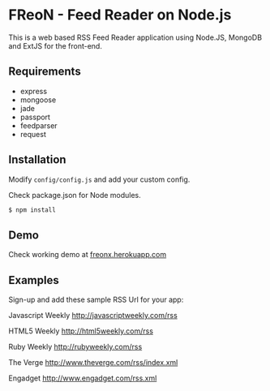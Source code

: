 # FReoN - Feed Reader on Node.js

This is a web based RSS Feed Reader application using Node.JS, MongoDB and ExtJS for the front-end.

## Requirements
- express
- mongoose
- jade
- passport
- feedparser 
- request


## Installation

Modify `config/config.js` and add your custom config.

Check package.json for Node modules. 

```sh
$ npm install
```

## Demo

Check working demo at [freonx.herokuapp.com](http://freonx.herokuapp.com/)

## Examples

Sign-up and add these sample RSS Url for your app:

Javascript Weekly
http://javascriptweekly.com/rss

HTML5 Weekly
http://html5weekly.com/rss

Ruby Weekly
http://rubyweekly.com/rss

The Verge
http://www.theverge.com/rss/index.xml

Engadget
http://www.engadget.com/rss.xml